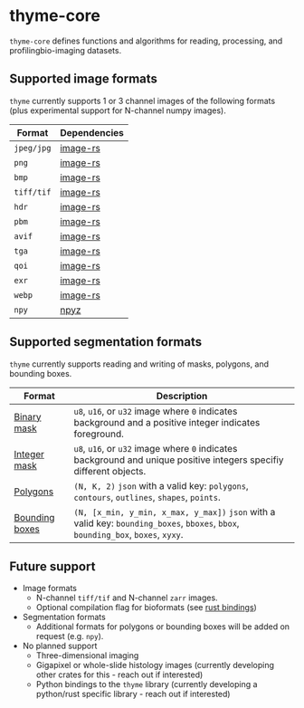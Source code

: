 # thyme-core

`thyme-core` defines functions and algorithms for reading, processing, and profilingbio-imaging datasets.

## Supported image formats

`thyme` currently supports 1 or 3 channel images of the following formats (plus experimental support for N-channel numpy images).

| Format | Dependencies |
| ------ | ------------ |
| `jpeg/jpg` | [image-rs](https://github.com/image-rs/image) |
| `png` | [image-rs](https://github.com/image-rs/image) |
| `bmp` | [image-rs](https://github.com/image-rs/image) | 
| `tiff/tif` | [image-rs](https://github.com/image-rs/image) |
| `hdr` | [image-rs](https://github.com/image-rs/image) |
| `pbm` | [image-rs](https://github.com/image-rs/image) |
| `avif` | [image-rs](https://github.com/image-rs/image) |
| `tga` | [image-rs](https://github.com/image-rs/image) |
| `qoi` | [image-rs](https://github.com/image-rs/image) |
| `exr` | [image-rs](https://github.com/image-rs/image) |
| `webp` | [image-rs](https://github.com/image-rs/image) |
| `npy` | [npyz](https://github.com/ExpHP/npyz) |

## Supported segmentation formats

`thyme` currently supports reading and writing of masks, polygons, and bounding boxes.

| Format | Description |
| ----------------- | ----------- |
| [Binary mask](https://github.com/tomouellette/thyme/blob/main/data/tests/test_mask_binary.png) | `u8`, `u16`, or `u32` image where `0` indicates background and a positive integer indicates foreground. |
| [Integer mask](https://github.com/tomouellette/thyme/blob/main/data/tests/test_mask_integer.png) | `u8`, `u16`, or `u32` image where `0` indicates background and unique positive integers specifiy different objects. |
| [Polygons](https://github.com/tomouellette/thyme/blob/main/data/tests/test_polygons.json) | `(N, K, 2)` `json` with a valid key: `polygons`, `contours`, `outlines`, `shapes`, `points`. |
| [Bounding boxes](https://github.com/tomouellette/thyme/blob/main/data/tests/test_boxes.json) | `(N, [x_min, y_min, x_max, y_max])` `json` with a valid key: `bounding_boxes`, `bboxes`, `bbox`, `bounding_box`, `boxes`, `xyxy`. |

## Future support

- Image formats
    - N-channel `tiff/tif` and N-channel `zarr` images.
    - Optional compilation flag for bioformats (see [rust bindings](https://github.com/AzHicham/bioformats-rs))
- Segmentation formats
    - Additional formats for polygons or bounding boxes will be added on request (e.g. `npy`).
- No planned support
    - Three-dimensional imaging
    - Gigapixel or whole-slide histology images (currently developing other crates for this - reach out if interested)
    - Python bindings to the `thyme` library (currently developing a python/rust specific library - reach out if interested)

